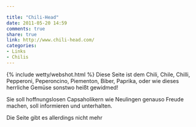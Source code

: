 ```yaml
---

title: "Chili-Head"
date: 2011-05-20 14:59
comments: true
share: true
link: http://www.chili-head.com/
categories: 
- Links
- Chilis
---
```

{% include wetty/webshot.html %} Diese Seite ist dem Chili, Chile, Chilli, Pepperoni, Peperoncino, Piementon, Biber, Paprika, oder wie dieses herrliche Gemüse sonstwo heißt gewidmed! 

Sie soll hoffnungslosen Capsaholikern wie Neulingen genauso Freude machen, soll informieren und unterhalten.

Die Seite gibt es allerdings nicht mehr